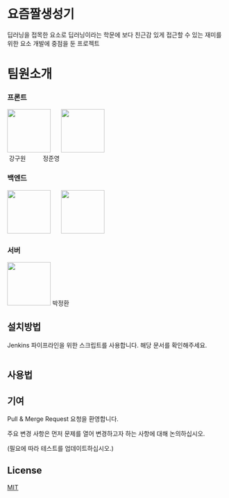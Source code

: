 # 요즘짤생성기

딥러닝을 접목한 요소로 딥러닝이라는 학문에 보다 친근감 있게 접근할 수 있는 재미를 위한 요소 개발에 중점을 둔 프로젝트 

# 팀원소개
### 프론트
<img src="/uploads/95c86ac00bb9068fbaddfde923ea99f8/goo.jpg" width="100px" height="100px">  &nbsp;&nbsp;&nbsp;&nbsp;
<img src="/uploads/ba2a3448a0c37d1793d6c6ee48c57055/4.jpg" width="100px" height="100px"> 
<br>&nbsp;강구원 &nbsp;&nbsp;&nbsp;&nbsp;&nbsp;&nbsp;&nbsp;&nbsp; 정준영 

### 백엔드
<img src="/uploads/7640898ee20c5daec513d93820395bf8/2.jpg" width="100px" height="100px"> &nbsp;&nbsp;&nbsp;&nbsp;
<img src="/uploads/102c25d71feaf1951631d7100c99c180/3.jpg" width="100px" height="100px"> 

### 서버
<img src="/uploads/caba213988a96f88a9509cf2d29a3b9a/5.png" width="100px" height="100px"> 박정환

## 설치방법

Jenkins 파이프라인을 위한 스크립트를 사용합니다. 해당 문서를 확인해주세요.

```bash
```

## 사용법



## 기여
Pull & Merge Request 요청을 환영합니다. 

주요 변경 사항은 먼저 문제를 열어 변경하고자 하는 사항에 대해 논의하십시오.

(필요에 따라 테스트를 업데이트하십시오.)

## License
[MIT](https://choosealicense.com/licenses/mit/)